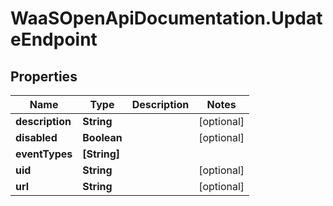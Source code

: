 # WaaSOpenApiDocumentation.UpdateEndpoint

## Properties

Name | Type | Description | Notes
------------ | ------------- | ------------- | -------------
**description** | **String** |  | [optional] 
**disabled** | **Boolean** |  | [optional] 
**eventTypes** | **[String]** |  | 
**uid** | **String** |  | [optional] 
**url** | **String** |  | [optional] 


